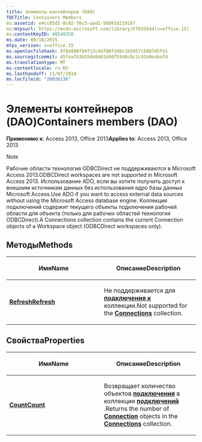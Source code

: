```yaml
---
title: Элементы контейнеров (DAO)
TOCTitle: Containers Members
ms:assetid: e4cc05d2-8c82-f6c5-aad1-56861d219167
ms:mtpsurl: https://msdn.microsoft.com/library/Ff835944(v=office.15)
ms:contentKeyID: 48548350
ms.date: 09/18/2015
mtps_version: v=office.15
ms.openlocfilehash: 9f0a990f94f13cddf80f3d0c1b5057c5887d5fd1
ms.sourcegitcommit: 45feafb3b55de0402dddf5548c0c1c43a0eabafd
ms.translationtype: MT
ms.contentlocale: ru-RU
ms.lasthandoff: 11/07/2018
ms.locfileid: "26026136"
---
```

# <a name="containers-members-dao"></a><span data-ttu-id="4340a-102">Элементы контейнеров (DAO)</span><span class="sxs-lookup"><span data-stu-id="4340a-102">Containers members (DAO)</span></span>

<span data-ttu-id="4340a-103">**Применимо к**: Access 2013, Office 2013</span><span class="sxs-lookup"><span data-stu-id="4340a-103">**Applies to**: Access 2013, Office 2013</span></span>

> [!NOTE]
> <span data-ttu-id="4340a-104">Рабочие области технология ODBCDirect не поддерживаются в Microsoft Access 2013.</span><span class="sxs-lookup"><span data-stu-id="4340a-104">ODBCDirect workspaces are not supported in Microsoft Access 2013.</span></span> <span data-ttu-id="4340a-105">Использование ADO, если вы хотите получить доступ к внешним источникам данных без использования ядро базы данных Microsoft Access.</span><span class="sxs-lookup"><span data-stu-id="4340a-105">Use ADO if you want to access external data sources without using the Microsoft Access database engine.</span></span> <span data-ttu-id="4340a-106">Коллекция подключений содержит текущего объекты подключения рабочей области для объекта (только для рабочих областей технология ODBCDirect).</span><span class="sxs-lookup"><span data-stu-id="4340a-106">A Connections collection contains the current Connection objects of a Workspace object (ODBCDirect workspaces only).</span></span>

## <a name="methods"></a><span data-ttu-id="4340a-107">Методы</span><span class="sxs-lookup"><span data-stu-id="4340a-107">Methods</span></span>

<table>
<colgroup>
<col style="width: 50%" />
<col style="width: 50%" />
</colgroup>
<thead>
<tr class="header">
<th><p><span data-ttu-id="4340a-108">Имя</span><span class="sxs-lookup"><span data-stu-id="4340a-108">Name</span></span></p></th>
<th><p><span data-ttu-id="4340a-109">Описание</span><span class="sxs-lookup"><span data-stu-id="4340a-109">Description</span></span></p></th>
</tr>
</thead>
<tbody>
<tr class="odd">
<td><p><span data-ttu-id="4340a-110"><strong><a href="containers-refresh-method-dao.md">Refresh</a></strong></span><span class="sxs-lookup"><span data-stu-id="4340a-110"><strong><a href="containers-refresh-method-dao.md">Refresh</a></strong></span></span></p></td>
<td><p><span data-ttu-id="4340a-111">Не поддерживается для <strong><a href="connections-collection-dao.md">подключения к</a></strong> коллекции.</span><span class="sxs-lookup"><span data-stu-id="4340a-111">Not supported for the <strong><a href="connections-collection-dao.md">Connections</a></strong> collection.</span></span></p></td>
</tr>
</tbody>
</table>


## <a name="properties"></a><span data-ttu-id="4340a-112">Свойства</span><span class="sxs-lookup"><span data-stu-id="4340a-112">Properties</span></span>

<table>
<colgroup>
<col style="width: 50%" />
<col style="width: 50%" />
</colgroup>
<thead>
<tr class="header">
<th><p><span data-ttu-id="4340a-113">Имя</span><span class="sxs-lookup"><span data-stu-id="4340a-113">Name</span></span></p></th>
<th><p><span data-ttu-id="4340a-114">Описание</span><span class="sxs-lookup"><span data-stu-id="4340a-114">Description</span></span></p></th>
</tr>
</thead>
<tbody>
<tr class="odd">
<td><p><span data-ttu-id="4340a-115"><strong><a href="containers-count-property-dao.md">Count</a></strong></span><span class="sxs-lookup"><span data-stu-id="4340a-115"><strong><a href="containers-count-property-dao.md">Count</a></strong></span></span></p></td>
<td><p><span data-ttu-id="4340a-116">Возвращает количество объектов <strong><a href="connection-object-dao.md">подключения</a></strong> в коллекции <strong><a href="connections-collection-dao.md">подключений</a></strong> .</span><span class="sxs-lookup"><span data-stu-id="4340a-116">Returns the number of <strong><a href="connection-object-dao.md">Connection</a></strong> objects in the <strong><a href="connections-collection-dao.md">Connections</a></strong> collection.</span></span></p></td>
</tr>
</tbody>
</table>

